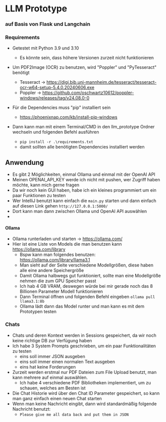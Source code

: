 # LLM Prototype
### auf Basis von Flask und Langchain

### Requirements
- Getestet mit Python 3.9 und 3.10
  - Es könnte sein, dass höhere Versionen zurzeit nicht funktionieren
- Um PDF2Image (OCR) zu benutzen, wird "Poppler" und "PyTesseract" benötigt
  - Tesseract -> https://digi.bib.uni-mannheim.de/tesseract/tesseract-ocr-w64-setup-5.4.0.20240606.exe
  - Poppler -> https://github.com/oschwartz10612/poppler-windows/releases/tag/v24.08.0-0

- Für die Dependencies muss "pip" installiert sein
  - https://phoenixnap.com/kb/install-pip-windows 
- Dann kann man mit einem Terminal/CMD in den llm_prototype Ordner wechseln und folgenden Befehl ausführen
  - `pip install -r .\requirements.txt`
  - damit sollten alle benötigten Dependencies installiert werden

## Anwendung
- Es gibt 2 Möglichkeiten, einmal Ollama und einmal mit der OpenAI API
- Meinen OPENAI_API_KEY werde ich nicht mit pushen, wer Zugriff haben möchte, kann mich gerne fragen
- Da wir noch kein GUI haben, habe ich ein kleines programmiert um ein paar Funktionen zu testen
- Wer IntelliJ benutzt kann einfach die `main.py` starten und dann einfach auf diesen Link gehen `http://127.0.0.1:5000/`
- Dort kann man dann zwischen Ollama und OpenAI API auswählen
- 
#### Ollama
- Ollama runterladen und starten -> https://ollama.com/
- Hier ist eine Liste von Models die man benutzen kann https://ollama.com/library
  - Bspw kann man folgendes benutzen: https://ollama.com/library/llama3.1
  - Man sieht auf der Seite verschiedene Modellgrößen, diese haben alle eine andere Speichergröße
  - Damit Ollama halbwegs gut funktioniert, sollte man eine Modellgröße nehmen die zum GPU Speicher passt
  - Ich hab 4 GB VRAM, deswegen würde bei mir gerade noch das 8 Billionen Parameter Modell funktionieren
  - Dann Terminal öffnen und folgenden Befehl eingeben `ollama pull llama3.1:8b`
  - Ollama lädt dann das Model runter und man kann es mit dem Prototypen testen

### Chats
- Chats und deren Kontext werden in Sessions gespeichert, da wir noch keine richtige DB zur Verfügung haben
- Ich habe 3 System Prompts geschrieben, um ein paar Funktionalitäten zu testen
  - eins soll immer JSON ausgeben
  - eins soll immer einen normalen Text ausgeben
  - eins hat keine Forderungen
- Zurzeit werden erstmal nur PDF Dateien zum File Upload benutzt, man kann mehrere auf einmal auswählen.
  - Ich habe 4 verschiedene PDF Bibliotheken implementiert, um zu schauen, welches am Besten ist
- Die Chat Historie wird über den Chat ID Parameter gespeichert, so kann man ganz einfach einen neuen Chat starten
- Wenn man keine Nachricht eingibt, dann wird standardmäßig folgende Nachricht benutzt:
  - `Please give me all data back and put them in JSON`







